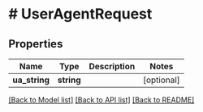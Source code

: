 # # UserAgentRequest

## Properties

Name | Type | Description | Notes
------------ | ------------- | ------------- | -------------
**ua_string** | **string** |  | [optional]

[[Back to Model list]](../../README.md#models) [[Back to API list]](../../README.md#api-endpoints) [[Back to README]](../../README.md)
